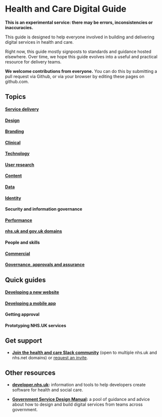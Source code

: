 # Health and Care Digital Guide

**This is an experimental service: there may be errors, inconsistencies or inaccuracies.**

This guide is designed to help everyone involved in building and delivering digital services in health and care.

Right now, this guide mostly signposts to standards and guidance hosted elsewhere. Over time, we hope this guide evolves into a useful and practical resource for delivery teams.

**We welcome contributions from everyone.** You can do this by submitting a pull request via Github, or via your browser by editing these pages on github.com. 

## Topics

#### [Service delivery](service-delivery.md)
#### [Design](design.md)
#### [Branding](branding.md)
#### [Clinical](clinical.md)
#### [Technology](technology.md)
#### [User research](user-research.md)
#### [Content](content.md)
#### [Data](data.md)
#### [Identity](identity.md)
#### Security and information governance
#### [Performance](performance.md)
#### [nhs.uk and gov.uk domains](domains.md)
#### People and skills
#### [Commercial](commercial.md)
#### [Governance, approvals and assurance](governance.md)

## Quick guides

#### [Developing a new website](developing-a-website.md)
#### [Developing a mobile app](mobile-apps.md)
#### Getting approval
#### Prototyping NHS.UK services

## Get support

* **[Join the health and care Slack community](https://healthandcaredigital.slack.com)** (open to multiple nhs.uk and nhs.net domains) or [request an invite](mailto:dan.sheldon@digital.nhs.uk). 

## Other resources

* **[developer.nhs.uk](http://developer.nhs.uk/):** information and tools to help developers create software for health and social care.

* **[Government Service Design Manual](https://www.gov.uk/service-manual):** a pool of guidance and advice about how to design and build digital services from teams across government.
